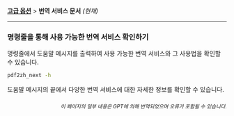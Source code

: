 [**고급 옵션**](./introduction.md) > **번역 서비스 문서** _(현재)_

---

### 명령줄을 통해 사용 가능한 번역 서비스 확인하기

명령줄에서 도움말 메시지를 출력하여 사용 가능한 번역 서비스와 그 사용법을 확인할 수 있습니다.

```bash
pdf2zh_next -h
```

도움말 메시지의 끝에서 다양한 번역 서비스에 대한 자세한 정보를 확인할 수 있습니다.

<div align="right"> 
<h6><small>이 페이지의 일부 내용은 GPT에 의해 번역되었으며 오류가 포함될 수 있습니다.</small></h6>